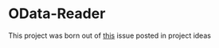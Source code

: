 # OData-Reader
This project was born out of [this](https://github.com/codeforsanjose/Project-Ideas/issues/86) issue posted in project ideas
